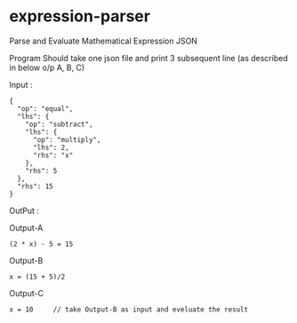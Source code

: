 # expression-parser
Parse and Evaluate Mathematical Expression JSON 

Program Should take one json file and print 3 subsequent line (as described in below o/p A, B, C)

Input : 

```
{
  "op": "equal",
  "lhs": {
    "op": "subtract",
    "lhs": {
      "op": "multiply",
      "lhs": 2,
      "rhs": "x"
    },
    "rhs": 5
  },
  "rhs": 15
}
```
OutPut : 

Output-A
```
(2 * x) - 5 = 15
```
Output-B
```
x = (15 + 5)/2
```
Output-C

```
x = 10     // take Output-B as input and eveluate the result
```

